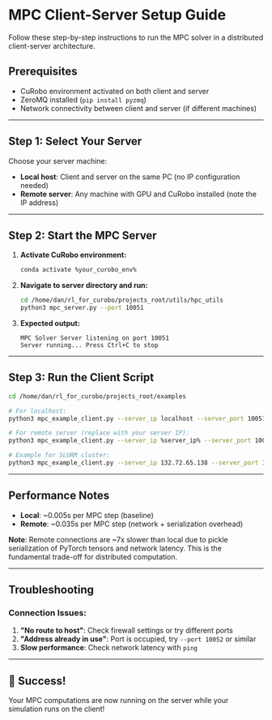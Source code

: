# MPC Client-Server Setup Guide

Follow these step-by-step instructions to run the MPC solver in a distributed client-server architecture.

## Prerequisites

- CuRobo environment activated on both client and server
- ZeroMQ installed (`pip install pyzmq`)
- Network connectivity between client and server (if different machines)

---

## Step 1: Select Your Server

Choose your server machine:
- **Local host**: Client and server on the same PC (no IP configuration needed)
- **Remote server**: Any machine with GPU and CuRobo installed (note the IP address)

---

## Step 2: Start the MPC Server

1. **Activate CuRobo environment:**
   ```bash
   conda activate %your_curobo_env%
   ```

2. **Navigate to server directory and run:**
   ```bash
   cd /home/dan/rl_for_curobo/projects_root/utils/hpc_utils
   python3 mpc_server.py --port 10051
   ```

3. **Expected output:**
   ```
   MPC Solver Server listening on port 10051
   Server running... Press Ctrl+C to stop
   ```

---

## Step 3: Run the Client Script

```bash
cd /home/dan/rl_for_curobo/projects_root/examples

# For localhost:
python3 mpc_example_client.py --server_ip localhost --server_port 10051

# For remote server (replace with your server IP):
python3 mpc_example_client.py --server_ip %server_ip% --server_port 10051

# Example for SLURM cluster:
python3 mpc_example_client.py --server_ip 132.72.65.138 --server_port 10051
```

---

## Performance Notes

- **Local**: ~0.005s per MPC step (baseline)
- **Remote**: ~0.035s per MPC step (network + serialization overhead)

**Note**: Remote connections are ~7x slower than local due to pickle serialization of PyTorch tensors and network latency. This is the fundamental trade-off for distributed computation.

---

## Troubleshooting

### Connection Issues:
1. **"No route to host"**: Check firewall settings or try different ports
2. **"Address already in use"**: Port is occupied, try `--port 10052` or similar
3. **Slow performance**: Check network latency with `ping`

---

## 🎯 Success!

Your MPC computations are now running on the server while your simulation runs on the client!


